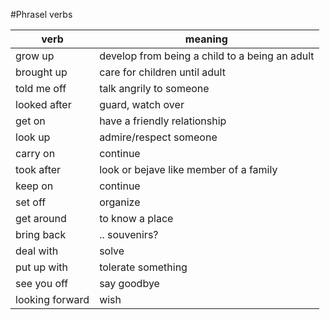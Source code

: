 #Phrasel verbs

|verb|meaning
|---|---
|grow up|develop from being a child to a being an adult
|brought up|care for children until adult
|told me off|talk angrily to someone
|looked after|guard, watch over
|get on|have a friendly relationship
|look up|admire/respect someone
|carry on|continue
|took after|look or bejave like member of a family
|keep on|continue
|set off|organize
|get around|to know a place
|bring back|.. souvenirs?
|deal with|solve
|put up with|tolerate something
|see you off|say goodbye
|looking forward|wish

